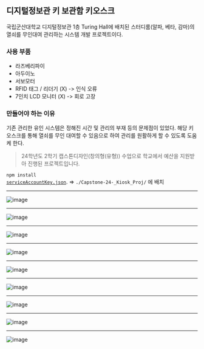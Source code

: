 ## 디지털정보관 키 보관함 키오스크
국립군산대학교 디지털정보관 1층 Turing Hall에 배치된 스터디룸(알파, 베타, 감마)의 열쇠를 무인대여 관리하는 시스템 개발 프로젝트이다.

### 사용 부품
- 라즈베리파이
- 아두이노
- 서보모터
- RFID 태그 / 리더기 (X) -> 인식 오류
- 7인치 LCD 모니터 (X) -> 회로 고장

### 만들어야 하는 이유
기존 관리한 유인 시스템은 정해진 시간 및 관리의 부재 등의 문제점이 있었다.
해당 키오스크를 통해 열쇠를 무인 대여할 수 있음으로 하여 관리를 원활하게 할 수 있도록 도움케 한다.

> 24학년도 2학기 캡스톤디자인(창의형(유형)) 수업으로 학교에서 예산을 지원받아 진행된 프로젝트입니다.


<code>npm install</code>
<br/>
[<code>serviceAccountKey.json</code>](https://file.notion.so/f/f/633dd8f4-aa62-4272-8880-b3717709ab02/e0f6790e-72c6-456c-9108-bd283cdde7e1/serviceAccountKey.json?table=block&id=1595d60d-6f10-802d-8562-f5d7c18b0b96&spaceId=633dd8f4-aa62-4272-8880-b3717709ab02&expirationTimestamp=1734307200000&signature=L_NFDC0vWmDVQDq6UHufHWLDKIbXMZIyrTZ6rUUKN8w&downloadName=serviceAccountKey.json).
=>  <code>./Capstone-24-_Kiosk_Proj/</code> 에 배치
<hr>

![image](https://github.com/user-attachments/assets/3f101751-50ab-4eab-a6fc-941f48ebe97b)

<hr>

![image](https://github.com/user-attachments/assets/85dbbf13-a8fe-411e-974c-221cc0bef471)

<hr>

![image](https://github.com/user-attachments/assets/8574d980-a463-4565-8cd9-8048bf4ac593)

<hr>

![image](https://github.com/user-attachments/assets/c19b4112-6c8b-43b1-acc2-de1b9ec1338e)

<hr>

![image](https://github.com/user-attachments/assets/d773c8dd-c65e-45c9-b8d6-704a2062fb26)

<hr>

![image](https://github.com/user-attachments/assets/431be7e4-3aaf-49d9-b003-b1e55fb3a6e2)

<hr>

![image](https://github.com/user-attachments/assets/5e1aa63b-9ed6-4621-9451-5b68aa86796b)

<hr>

![image](https://github.com/user-attachments/assets/f96d5de7-6613-4ed5-84a1-a3099483f18b)

<hr>

![image](https://github.com/user-attachments/assets/a58e4e10-109d-4497-b079-62e6fc60736d)
